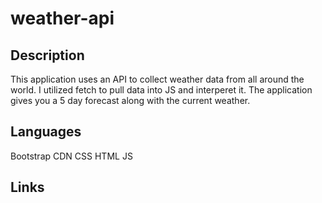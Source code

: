 # weather-api

## Description

This application uses an API to collect weather data from all around the world. I utilized fetch to pull data into JS and interperet it. The application gives you a 5 day forecast along with the current weather. 

## Languages

Bootstrap CDN
CSS
HTML
JS


## Links

